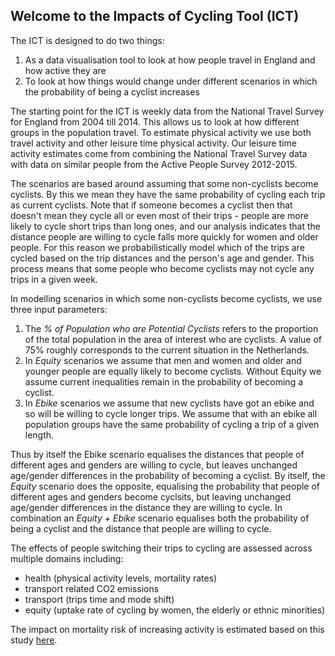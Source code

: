 ## Welcome to the Impacts of Cycling Tool (ICT)

The ICT is designed to do two things:

1. As a data visualisation tool to look at how people travel in England and how active they are
2. To look at how things would change under different scenarios in which the probability of being a cyclist increases

The starting point for the ICT is weekly data from the National Travel Survey for England from 2004 till 2014. This allows us to look at how different groups in the population travel. To estimate physical activity we use both travel activity and other leisure time physical activity. Our leisure time activity estimates come from combining the National Travel Survey data with data on similar people from the Active People Survey 2012-2015.

The scenarios are based around assuming that some non-cyclists become cyclists. By this we mean they have the same probability of cycling each trip as current cyclists. Note that if someone becomes a cyclist then that doesn't mean they cycle all or even most of their trips - people are more likely to cycle short trips than long ones, and our analysis indicates that the distance people are willing to cycle falls more quickly for women and older people. For this reason we probabilistically model which of the trips are cycled based on the trip distances and the person's age and gender. This process means that some people who become cyclists may not cycle any trips in a given week.

In modelling scenarios in which some non-cyclists become cyclists, we use three input parameters:

1. The *% of Population who are Potential Cyclists* refers to the proportion of the total population in the area of interest who are cyclists. A value of 75% roughly corresponds to the current situation in the Netherlands.
2. In *Equity* scenarios we assume that men and women and older and younger people are equally likely to become cyclists. Without Equity we assume current inequalities remain in the probability of becoming a cyclist.
3. In *Ebike* scenarios we assume that new cyclists have got an ebike and so will be willing to cycle longer trips. We assume that with an ebike all population groups have the same probability of cycling a trip of a given length.

Thus by itself the Ebike scenario equalises the distances that people of different ages and genders are willing to cycle, but leaves unchanged age/gender differences in the probability of becoming a cyclist. By itself, the *Equity*  scenario does the opposite, equalising the probability that people of different ages and genders become cyclsits, but leaving unchanged age/gender differences in the distance they are willing to cycle. In combination an *Equity + Ebike* scenario equalises both the probability of being a cyclist and the distance that people are willing to cycle.

The effects of people switching their trips to cycling are assessed across multiple domains including:

*	health (physical activity levels, mortality rates)
*	transport related CO2 emissions
*	transport (trips time and mode shift)
*	equity (uptake rate of cycling by women, the elderly or ethnic minorities)

The impact on mortality risk of increasing activity is estimated based on this study <a href="http://www.thelancet.com/journals/lancet/article/PIIS0140-6736%2811%2960749-6/abstract" target="_blank">here</a>.
